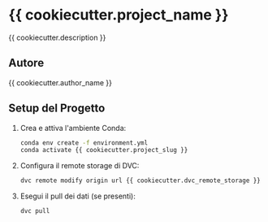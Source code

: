# {{ cookiecutter.project_name }}

{{ cookiecutter.description }}

## Autore
{{ cookiecutter.author_name }}

## Setup del Progetto

1.  Crea e attiva l'ambiente Conda:
    ```bash
    conda env create -f environment.yml
    conda activate {{ cookiecutter.project_slug }}
    ```
2.  Configura il remote storage di DVC:
    ```bash
    dvc remote modify origin url {{ cookiecutter.dvc_remote_storage }}
    ```
3.  Esegui il pull dei dati (se presenti):
    ```bash
    dvc pull
    ```